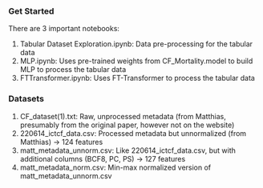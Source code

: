 ### Get Started
There are 3 important notebooks:
1. Tabular Dataset Exploration.ipynb: Data pre-processing for the tabular data
2. MLP.ipynb: Uses pre-trained weights from CF_Mortality.model to build MLP to process the tabular data
3. FTTransformer.ipynb: Uses FT-Transformer to process the tabular data


### Datasets
1. CF_dataset(1).txt: Raw, unprocessed metadata (from Matthias, presumably from the original paper, however not on the website)
2. 220614_ictcf_data.csv: Processed metadata but unnormalized (from Matthias) -> 124 features
3. matt_metadata_unnorm.csv: Like 220614_ictcf_data.csv, but with additional columns (BCF8, PC, PS) -> 127 features
4. matt_metadata_norm.csv: Min-max normalized version of matt_metadata_unnorm.csv